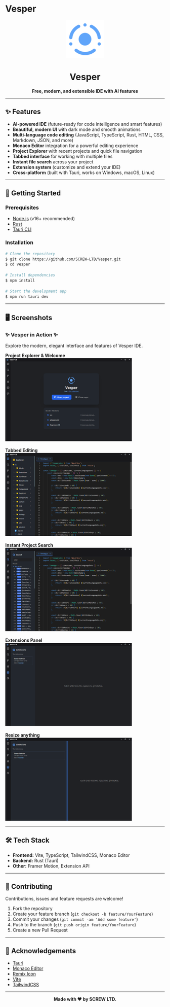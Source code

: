 # Vesper

<p align="center">
  <img src="https://github.com/SCREW-LTD/Vesper/blob/main/public/logo.png?raw=true" alt="Vesper Logo" width="120" />
</p>

<h1 align="center">Vesper</h1>

<p align="center">
  <b>Free, modern, and extensible IDE with AI features</b>
</p>

---

## ✨ Features

- **AI-powered IDE** (future-ready for code intelligence and smart features)
- **Beautiful, modern UI** with dark mode and smooth animations
- **Multi-language code editing** (JavaScript, TypeScript, Rust, HTML, CSS, Markdown, JSON, and more)
- **Monaco Editor** integration for a powerful editing experience
- **Project Explorer** with recent projects and quick file navigation
- **Tabbed interface** for working with multiple files
- **Instant file search** across your project
- **Extension system** (customize and extend your IDE)
- **Cross-platform** (built with Tauri, works on Windows, macOS, Linux)

---

## 🚀 Getting Started

### Prerequisites
- [Node.js](https://nodejs.org/) (v16+ recommended)
- [Rust](https://www.rust-lang.org/tools/install)
- [Tauri CLI](https://tauri.app/v1/guides/getting-started/prerequisites/)

### Installation

```bash
# Clone the repository
$ git clone https://github.com/SCREW-LTD/Vesper.git
$ cd vesper

# Install dependencies
$ npm install

# Start the development app
$ npm run tauri dev
```

---

## 🖥️ Screenshots

<div align="left">
  <h3>✨ Vesper in Action ✨</h3>
  <p>Explore the modern, elegant interface and features of Vesper IDE.</p>
  
  <b>Project Explorer & Welcome</b><br>
  <img src="https://github.com/SCREW-LTD/Vesper/blob/main/images/image.png?raw=true" alt="Project Explorer" width="400" /><br><br>
  <b>Tabbed Editing</b><br>
  <img src="https://github.com/SCREW-LTD/Vesper/blob/main/images/image (1).png?raw=true" alt="Tabbed Editing" width="400" /><br><br>
  <b>Instant Project Search</b><br>
  <img src="https://github.com/SCREW-LTD/Vesper/blob/main/images/image (2).png?raw=true" alt="Code Search" width="400" /><br><br>
  <b>Extensions Panel</b><br>
  <img src="https://github.com/SCREW-LTD/Vesper/blob/main/images/image (3).png?raw=true" alt="Extensions" width="400" /><br><br>
  <b>Resize anything</b><br>
  <img src="https://github.com/SCREW-LTD/Vesper/blob/main/images/image (4).png?raw=true" alt="Resize anything" width="400" />
</div>

---

## 🛠️ Tech Stack
- **Frontend:** Vite, TypeScript, TailwindCSS, Monaco Editor
- **Backend:** Rust (Tauri)
- **Other:** Framer Motion, Extension API

---

## 🤝 Contributing

Contributions, issues and feature requests are welcome!

1. Fork the repository
2. Create your feature branch (`git checkout -b feature/YourFeature`)
3. Commit your changes (`git commit -am 'Add some feature'`)
4. Push to the branch (`git push origin feature/YourFeature`)
5. Create a new Pull Request

---

## 🙏 Acknowledgements

- [Tauri](https://tauri.app/)
- [Monaco Editor](https://microsoft.github.io/monaco-editor/)
- [Remix Icon](https://remixicon.com/)
- [Vite](https://vitejs.dev/)
- [TailwindCSS](https://tailwindcss.com/)

---

<p align="center">
  <b>Made with ❤️ by SCREW LTD.</b>
</p> 